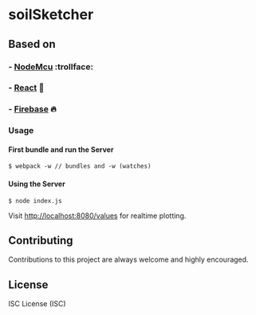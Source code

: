 # soilSketcher

## Based on

### - [NodeMcu](http://nodemcu.com/index_en.html)   :trollface:
### - [React](https://facebook.github.io/react/)   :blue_heart:
### - [Firebase](https://firebase.google.com/)  :fire:

### Usage
#### First bundle and run the Server
```
$ webpack -w // bundles and -w (watches)
```
#### Using the Server

```
$ node index.js 
```

Visit [http://localhost:8080/values](http://localhost:8080/values) for realtime plotting.

## Contributing

Contributions to this project are always welcome and highly encouraged.

## License

ISC License (ISC)